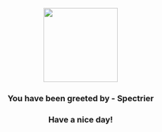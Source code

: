 <p align="center">
            <img src="https://raw.githubusercontent.com/PokeAPI/sprites/master/sprites/pokemon/897.png" width="150" height="150">
          </p>
          <h3 align="center">You have been greeted by - <b>Spectrier</b></h3>
          <h3 align="center">Have a nice day!</h3>
        